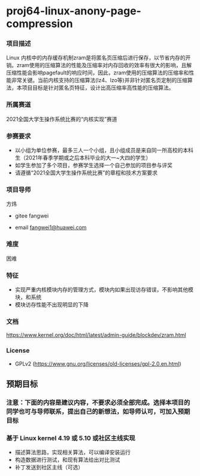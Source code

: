# proj64-linux-anony-page-compression

### 项目描述

Linux 内核中的内存缓存机制zram是将匿名页压缩后进行保存，以节省内存的开销。zram使用的压缩算法的性能及压缩率对内存回收的效率有很大的影响，且解压缩性能会影响pagefault的响应时间，因此，zram使用的压缩算法的压缩率和性能非常关键。当前内核支持的压缩算法(lz4、lzo等)并非针对匿名页定制的压缩算法，本项目目标是针对匿名页特征，设计出高压缩率高性能的压缩算法。

### 所属赛道

2021全国大学生操作系统比赛的“内核实现”赛道



### 参赛要求

- 以小组为单位参赛，最多三人一个小组，且小组成员是来自同一所高校的本科生（2021年春季学期或之后本科毕业的大一~大四的学生）
- 如学生参加了多个项目，参赛学生选择一个自己参加的项目参与评奖
- 请遵循“2021全国大学生操作系统比赛”的章程和技术方案要求



### 项目导师

方炜

* gitee  fangwei

* email fangwei1@huawei.com



### 难度

困难



### 特征

- 实现严重内核模块内存的管理方式，模块内如果出现访存错误，不影响其他模块，和系统
- 模块访存性能不出现明显的下降

### 文档

https://www.kernel.org/doc/html/latest/admin-guide/blockdev/zram.html

### License

- GPLv2 (https://www.gnu.org/licenses/old-licenses/gpl-2.0.en.html)

## 预期目标

### 注意：下面的内容是建议内容，不要求必须全部完成。选择本项目的同学也可与导师联系，提出自己的新想法，如导师认可，可加入预期目标



### 基于 Linux kernel 4.19 或 5.10 或社区主线实现

* 描述算法思路，实现相关算法，可以编译安装运行
* 构造数据进行测试，和现有算法给出对比测试
* 补丁发送到社区主线（可选）

